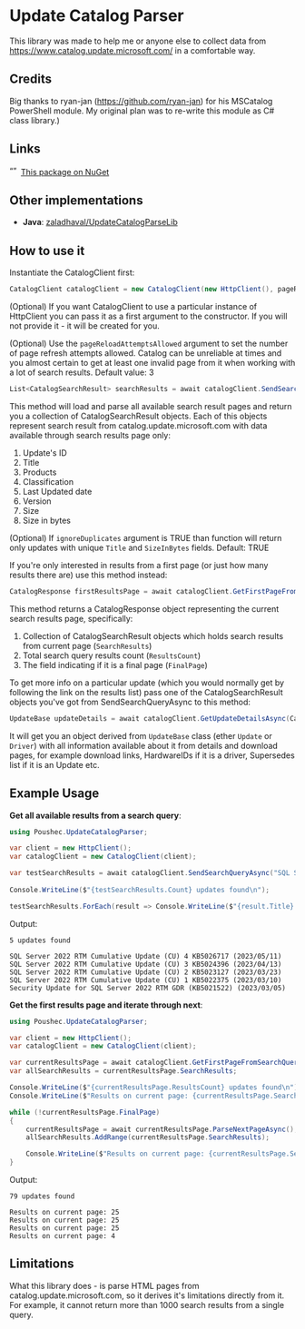 # Update Catalog Parser

This library was made to help me or anyone else to collect data from https://www.catalog.update.microsoft.com/ in a comfortable way.

## Credits

Big thanks to ryan-jan (https://github.com/ryan-jan) for his MSCatalog PowerShell module. My original plan was to re-write this module as C# class library.)

## Links 

<img src="https://upload.wikimedia.org/wikipedia/commons/2/25/NuGet_project_logo.svg" alt= “” width="16" height="16"> [This package on NuGet](https://www.nuget.org/packages/Poushec.UpdateCatalogParser/)

## Other implementations

- **Java**: [zaladhaval/UpdateCatalogParseLib](https://github.com/zaladhaval/UpdateCatalogParseLib)

## How to use it

Instantiate the CatalogClient first:

``` C#
CatalogClient catalogClient = new CatalogClient(new HttpClient(), pageReloadAttemptsAllowed = 3);
```
(Optional) If you want CatalogClient to use a particular instance of HttpClient you can pass it as a first argument to the constructor. If you will not provide it - it will be created for you.

(Optional) Use the `pageReloadAttemptsAllowed` argument to set the number of page refresh attempts allowed. Catalog can be unreliable at times and you almost certain to get at least one invalid page from it when working with a lot of search results. Default value: 3 

``` C#
List<CatalogSearchResult> searchResults = await catalogClient.SendSearchQueryAsync("SQL Server 2019", ignoreDuplicates = true);
```
This method will load and parse all available search result pages and return you a collection of CatalogSearchResult objects. Each of this objects represent search result from catalog.update.microsoft.com with data available through
search results page only: 

1. Update's ID
2. Title
3. Products
4. Classification
5. Last Updated date
6. Version
7. Size
8. Size in bytes

(Optional) If `ignoreDuplicates` argument is TRUE than function will return only updates with unique `Title` and `SizeInBytes` fields. Default: TRUE

If you're only interested in results from a first page (or just how many results there are) use this method instead: 

``` C#
CatalogResponse firstResultsPage = await catalogClient.GetFirstPageFromSearchQueryAsync("SQL Server 2019");
```

This method returns a CatalogResponse object representing the current search results page, specifically: 

1. Collection of CatalogSearchResult objects which holds search results from current page (`SearchResults`)
2. Total search query results count (`ResultsCount`)
3. The field indicating if it is a final page (`FinalPage`)

To get more info on a particular update (which you would normally get by following the link on the results list) pass one of the CatalogSearchResult objects you've got from SendSearchQueryAsync to this method: 

``` C#
UpdateBase updateDetails = await catalogClient.GetUpdateDetailsAsync(CatalogSearchResult searchResult)
```

It will get you an object derived from `UpdateBase` class (ether `Update` or `Driver`) with all information available about it from details and download pages, for example download links, HardwareIDs if it is a driver, Supersedes list if it is an Update etc. 

## Example Usage

**Get all available results from a search query**:

``` C#
using Poushec.UpdateCatalogParser;

var client = new HttpClient();
var catalogClient = new CatalogClient(client);

var testSearchResults = await catalogClient.SendSearchQueryAsync("SQL Server 2022");
            
Console.WriteLine($"{testSearchResults.Count} updates found\n");

testSearchResults.ForEach(result => Console.WriteLine($"{result.Title} ({result.LastUpdated.ToString("yyyy/MM/dd")})"));
```

Output: 

```
5 updates found

SQL Server 2022 RTM Cumulative Update (CU) 4 KB5026717 (2023/05/11)
SQL Server 2022 RTM Cumulative Update (CU) 3 KB5024396 (2023/04/13)
SQL Server 2022 RTM Cumulative Update (CU) 2 KB5023127 (2023/03/23)
SQL Server 2022 RTM Cumulative Update (CU) 1 KB5022375 (2023/03/10)
Security Update for SQL Server 2022 RTM GDR (KB5021522) (2023/03/05)
```

**Get the first results page and iterate through next**:

``` C#
using Poushec.UpdateCatalogParser;

var client = new HttpClient();
var catalogClient = new CatalogClient(client);

var currentResultsPage = await catalogClient.GetFirstPageFromSearchQueryAsync("SQL Server 2016");
var allSearchResults = currentResultsPage.SearchResults;

Console.WriteLine($"{currentResultsPage.ResultsCount} updates found\n");
Console.WriteLine($"Results on current page: {currentResultsPage.SearchResults.Count}");

while (!currentResultsPage.FinalPage)
{
    currentResultsPage = await currentResultsPage.ParseNextPageAsync();
    allSearchResults.AddRange(currentResultsPage.SearchResults);

    Console.WriteLine($"Results on current page: {currentResultsPage.SearchResults.Count}");
}
```

Output: 

```
79 updates found

Results on current page: 25
Results on current page: 25
Results on current page: 25
Results on current page: 4
```

## Limitations

What this library does - is parse HTML pages from catalog.update.microsoft.com, so it derives it's limitations directly from it. For example, it cannot return more than 1000 search results from a single query.

